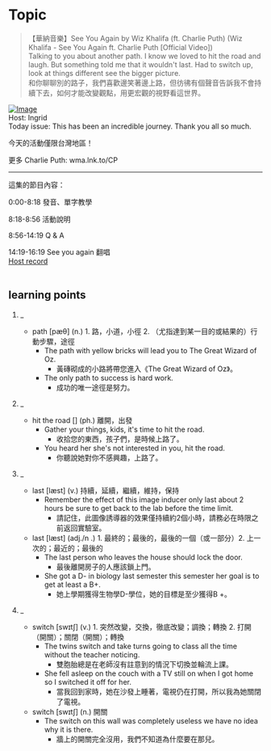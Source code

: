 # Topic

> 【華納音樂】See You Again by Wiz Khalifa (ft. Charlie Puth) (Wiz Khalifa - See You Again ft. Charlie Puth [Official Video]) <br>
> Talking to you about another path. I know we loved to hit the road and laugh. But something told me that it wouldn't last. Had to switch up, look at things different see the bigger picture. <br>
> 和你聊聊別的路子，我們喜歡邊笑著邊上路，但彷彿有個聲音告訴我不會持續下去，如何才能改變觀點，用更宏觀的視野看這世界。 <br>

[![Image](https://cdn.voicetube.com/assets/thumbnails/MV-u2LyvPqY.jpg)](https://www.youtube.com/embed/MV-u2LyvPqY?rel=0&showinfo=0&cc_load_policy=0&controls=1&autoplay=1&iv_load_policy=3&playsinline=1&wmode=transparent&start=46&end=58&enablejsapi=1&origin=https://tw.voicetube.com&widgetid=1)<br>
Host: Ingrid
<br>Today issue: This has been an incredible journey. Thank you all so much.

今天的活動僅限台灣地區！

更多 Charlie Puth: wma.lnk.to/CP

____________________________________________________________



這集的節目內容：

0:00-8:18 發音、單字教學

8:18-8:56 活動說明

8:56-14:19 Q & A

14:19-16:19 See you again 翻唱
<br>
[Host record](https://cdn.voicetube.com/tmp/everyday_records/ingrid.wang_vt_50297/4079.mp3)
<br><br>
## learning points
1. _
	* path [pæθ] (n.) 1. 路，小道，小徑 2. （尤指達到某一目的或結果的）行動步驟，途徑
		- The path with yellow bricks will lead you to The Great Wizard of Oz.
			+ 黃磚砌成的小路將帶您進入《The Great Wizard of Oz》。
		- The only path to success is hard work.
			+ 成功的唯一途徑是努力。

2. _
	* hit the road  [] (ph.) 離開，出發
		- Gather your things, kids, it's time to hit the road.
			+ 收拾您的東西，孩子們，是時候上路了。
		- You heard her she's not interested in you, hit the road.
			+ 你聽說她對你不感興趣，上路了。

3. _
	* last [læst] (v.) 持續，延續，繼續，維持，保持
		- Remember the effect of this image inducer only last about 2 hours be sure to get back to the lab before the time limit.
			+ 請記住，此圖像誘導器的效果僅持續約2個小時，請務必在時限之前返回實驗室。
	* last [læst] (adj./n .) 1. 最終的；最後的，最後的一個（或一部分）2. 上一次的；最近的；最後的
		- The last person who leaves the house should lock the door.
			+ 最後離開房子的人應該鎖上門。
		- She got a D- in biology last semester this semester her goal is to get at least a B+.
			+ 她上學期獲得生物學D-學位，她的目標是至少獲得B +。

4. _
	* switch  [swɪtʃ] (v.) 1. 突然改變，交換，徹底改變；調換；轉換 2. 打開（開關）；關閉（開關）；轉換
		- The twins switch and take turns going to class all the time without the teacher noticing.
			+ 雙胞胎總是在老師沒有註意到的情況下切換並輪流上課。
		- She fell asleep on the couch with a TV still on when I got home so I switched it off for her.
			+ 當我回到家時，她在沙發上睡著，電視仍在打開，所以我為她關閉了電視。
	* switch [swɪtʃ] (n.) 開關
		- The switch on this wall was completely useless we have no idea why it is there.
			+ 牆上的開關完全沒用，我們不知道為什麼要在那兒。
